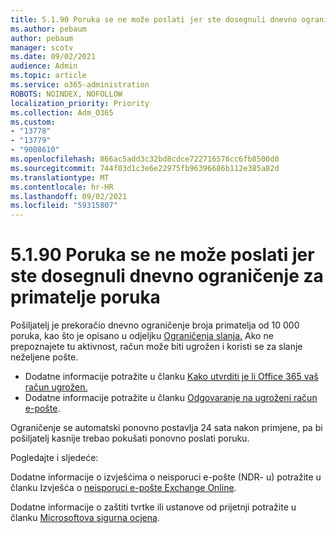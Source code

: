 ```yaml
---
title: 5.1.90 Poruka se ne može poslati jer ste dosegnuli dnevno ograničenje za primatelje poruka
ms.author: pebaum
author: pebaum
manager: scotv
ms.date: 09/02/2021
audience: Admin
ms.topic: article
ms.service: o365-administration
ROBOTS: NOINDEX, NOFOLLOW
localization_priority: Priority
ms.collection: Adm_O365
ms.custom:
- "13778"
- "13779"
- "9008610"
ms.openlocfilehash: 866ac5add3c32bd8cdce722716576cc6fb8500d0
ms.sourcegitcommit: 744f03d1c3e6e22975fb96396686b112e385a82d
ms.translationtype: MT
ms.contentlocale: hr-HR
ms.lasthandoff: 09/02/2021
ms.locfileid: "59315807"
---
```

# <a name="5190-your-message-cant-be-sent-because-youve-reached-your-daily-limit-for-message-recipients"></a>5.1.90 Poruka se ne može poslati jer ste dosegnuli dnevno ograničenje za primatelje poruka

Pošiljatelj je prekoračio dnevno ograničenje broja primatelja od 10 000 poruka, kao što je opisano u odjeljku [Ograničenja slanja.](https://docs.microsoft.com/office365/servicedescriptions/exchange-online-service-description/exchange-online-limits#sending-limits) Ako ne prepoznajete tu aktivnost, račun može biti ugrožen i koristi se za slanje neželjene pošte. 

- Dodatne informacije potražite u članku [Kako utvrditi je li Office 365 vaš račun ugrožen.](https://docs.microsoft.com/office365/troubleshoot/sign-In/determine-account-is-compromised)
- Dodatne informacije potražite u članku [Odgovaranje na ugroženi račun e-pošte](https://docs.microsoft.com/microsoft-365/security/office-365-security/responding-to-a-compromised-email-account).

Ograničenje se automatski ponovno postavlja 24 sata nakon primjene, pa bi pošiljatelj kasnije trebao pokušati ponovno poslati poruku.

Pogledajte i sljedeće:

Dodatne informacije o izvješćima o neisporuci e-pošte (NDR- u) potražite u članku Izvješća o [neisporuci e-pošte Exchange Online](https://docs.microsoft.com/exchange/mail-flow-best-practices/non-delivery-reports-in-exchange-online/non-delivery-reports-in-exchange-online).

Dodatne informacije o zaštiti tvrtke ili ustanove od prijetnji potražite u članku [Microsoftova sigurna ocjena](https://docs.microsoft.com/microsoft-365/security/defender/microsoft-secure-score).